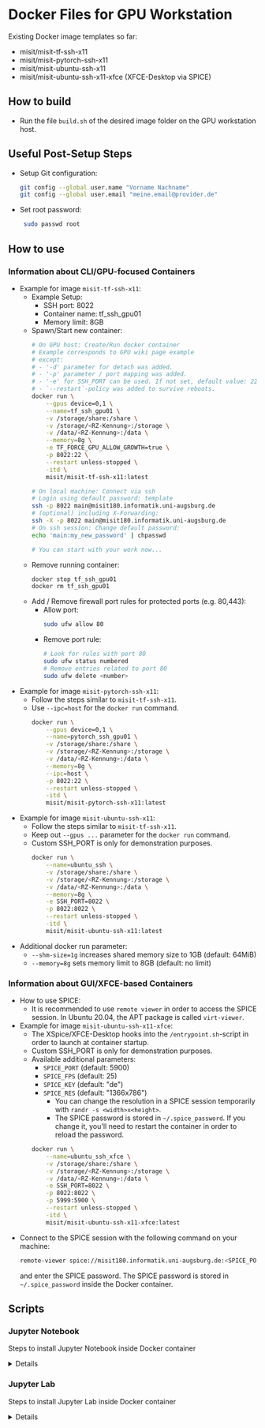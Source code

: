 # Docker Files for GPU Workstation
Existing Docker image templates so far:
 - misit/misit-tf-ssh-x11
 - misit/misit-pytorch-ssh-x11
 - misit/misit-ubuntu-ssh-x11
 - misit/misit-ubuntu-ssh-x11-xfce (XFCE-Desktop via SPICE)

## How to build
 - Run the file `build.sh` of the desired image folder on the GPU workstation host.

## Useful Post-Setup Steps
 - Setup Git configuration:
   ```bash
   git config --global user.name "Vorname Nachname"
   git config --global user.email "meine.email@provider.de"
   ```
 - Set root password:
   ```bash
    sudo passwd root
   ```
## How to use
### Information about CLI/GPU-focused Containers
 - Example for image `misit-tf-ssh-x11`:
   - Example Setup:
     - SSH port: 8022
     - Container name: tf_ssh_gpu01
     - Memory limit: 8GB
   - Spawn/Start new container:
     ```bash
     # On GPU host: Create/Run docker container
     # Example corresponds to GPU wiki page example
     # except:
     # - '-d' parameter for detach was added.
     # - '-p' parameter / port mapping was added.
     # - '-e' for SSH_PORT can be used. If not set, default value: 22
     # - `--restart`-policy was added to survive reboots.
     docker run \
         --gpus device=0,1 \
         --name=tf_ssh_gpu01 \
         -v /storage/share:/share \
         -v /storage/<RZ-Kennung>:/storage \
         -v /data/<RZ-Kennung>:/data \
         --memory=8g \
         -e TF_FORCE_GPU_ALLOW_GROWTH=true \
         -p 8022:22 \
         --restart unless-stopped \
         -itd \
         misit/misit-tf-ssh-x11:latest

     # On local machine: Connect via ssh
     # Login using default password: template
     ssh -p 8022 main@misit180.informatik.uni-augsburg.de
     # (optional) including X-Forwarding:
     ssh -X -p 8022 main@misit180.informatik.uni-augsburg.de
     # On ssh session: Change default password:
     echo 'main:my_new_password' | chpasswd

     # You can start with your work now...
     ```
   - Remove running container:
     ```bash
     docker stop tf_ssh_gpu01
     docker rm tf_ssh_gpu01
     ```
   - Add / Remove firewall port rules for protected ports (e.g. 80,443):
     - Allow port:
       ```bash
       sudo ufw allow 80
       ```
     - Remove port rule:
       ```bash
       # Look for rules with port 80
       sudo ufw status numbered
       # Remove entries related to port 80
       sudo ufw delete <number>
       ```
 - Example for image `misit-pytorch-ssh-x11`:
   * Follow the steps similar to `misit-tf-ssh-x11`.
   * Use `--ipc=host` for the `docker run` command.
     ```bash
     docker run \
         --gpus device=0,1 \
         --name=pytorch_ssh_gpu01 \
         -v /storage/share:/share \
         -v /storage/<RZ-Kennung>:/storage \
         -v /data/<RZ-Kennung>:/data \
         --memory=8g \
         --ipc=host \
         -p 8022:22 \
         --restart unless-stopped \
         -itd \
         misit/misit-pytorch-ssh-x11:latest
     ```
 - Example for image `misit-ubuntu-ssh-x11`:
   * Follow the steps similar to `misit-tf-ssh-x11`.
   * Keep out `--gpus ...` parameter for the `docker run` command.
   * Custom SSH_PORT is only for demonstration purposes.
     ```bash
     docker run \
         --name=ubuntu_ssh \
         -v /storage/share:/share \
         -v /storage/<RZ-Kennung>:/storage \
         -v /data/<RZ-Kennung>:/data \
         --memory=8g \
         -e SSH_PORT=8022 \
         -p 8022:8022 \
         --restart unless-stopped \
         -itd \
         misit/misit-ubuntu-ssh-x11:latest
     ```
 - Additional docker run parameter:
   * `--shm-size=1g` increases shared memory size to 1GB (default: 64MiB)
   * `--memory=8g` sets memory limit to 8GB (default: no limit)

### Information about GUI/XFCE-based Containers
 - How to use SPICE:
   - It is recommended to use `remote viewer` in order to access the SPICE session.
     In Ubuntu 20.04, the APT package is called `virt-viewer`.
 - Example for image `misit-ubuntu-ssh-x11-xfce`:
   * The XSpice/XFCE-Desktop hooks into the `/entrypoint.sh`-script in order to launch at container startup.
   * Custom SSH_PORT is only for demonstration purposes.
   * Available additional parameters:
     * `SPICE_PORT` (default: 5900)
     * `SPICE_FPS` (default: 25)
     * `SPICE_KEY` (default: "de")
     * `SPICE_RES` (default: "1366x786")
       * You can change the resolution in a SPICE session temporarily with `randr -s <width>x<height>`.
       * The SPICE password is stored in `~/.spice_password`. If you change it, you'll need to restart the container in order to reload the password.
     ```bash
     docker run \
         --name=ubuntu_ssh_xfce \
         -v /storage/share:/share \
         -v /storage/<RZ-Kennung>:/storage \
         -v /data/<RZ-Kennung>:/data \
         -e SSH_PORT=8022 \
         -p 8022:8022 \
         -p 5999:5900 \
         --restart unless-stopped \
         -itd \
         misit/misit-ubuntu-ssh-x11-xfce:latest
     ```
 - Connect to the SPICE session with the following command on your machine:
   ```bash
   remote-viewer spice://misit180.informatik.uni-augsburg.de:<SPICE_PORT>
   ```
   and enter the SPICE password. The SPICE password is stored in `~/.spice_password` inside the Docker container.

## Scripts

### Jupyter Notebook
Steps to install Jupyter Notebook inside Docker container
<details>

```bash
# Create new Docker container with additional port (e.g. 9876) to 8888
docker run .... -p 9876:8888 ....

# Move setup script into Docker container (captial P for port)
scp -P <SSH_PORT> ./scripts/setup_jupyter_notebook.sh main@misit180.informatik.uni-augsburg.de:~/

# Login
ssh -p <SSH_PORT> main@misit180.informatik.uni-augsburg.de

# Set new SSH password
echo 'main:my_new_password' | chpasswd

# Run setup script & enter password for Jupyter Notebook
sudo ./setup_jupyter_notebook.sh
# ......
# New password:
# Confirm password:
# ......

# Go to $HOME directory and run Jupyter Notebook
sudo -u main sh -c "cd ~/ && nohup jupyter notebook >~/.jupyter-notebook.logs.txt 2>&1 &"

# Jupyter Notebook is now available at (using self-signed HTTPS):
# https://misit180.informatik.uni-augsburg.de:9876/

# [OPTIONAL] Add Jupyter Notebook to launch at container startup
sudo sh -c 'cat >> /entrypoint.sh <<EOF

# Jupyter Notebook launch
sudo -u main sh -c "cd ~/ && nohup jupyter notebook >~/.jupyter-notebook.logs.txt 2>&1 &"
EOF'
```
</details>

### Jupyter Lab
Steps to install Jupyter Lab inside Docker container
<details>

```bash
# Create new Docker container with additional port (e.g. 9876) to 8888
docker run .... -p 9876:8888 ....

# Move setup script into Docker container (captial P for port)
scp -P <SSH_PORT> ./scripts/setup_jupyter_lab.sh main@misit180.informatik.uni-augsburg.de:~/

# Login
ssh -p <SSH_PORT> main@misit180.informatik.uni-augsburg.de

# Set new SSH password
echo 'main:my_new_password' | chpasswd

# Run setup script & enter password for Jupyter Lab
sudo ./setup_jupyter_lab.sh
# ......
# New password:
# Confirm password:
# ......

# Go to $HOME directory and run Jupyter Lab
sudo -u main sh -c "cd ~/ && nohup jupyter lab >~/.jupyter-lab.logs.txt 2>&1 &"

# Jupyter Lab is now available at (using self-signed HTTPS):
# https://misit180.informatik.uni-augsburg.de:9876/

# [OPTIONAL] Add Jupyter Lab to launch at container startup
sudo -u root sh -c 'cat >> /entrypoint.sh <<EOF

# Jupyter Lab launch
sudo -u main sh -c "cd ~/ && nohup jupyter lab >~/.jupyter-lab.logs.txt 2>&1 &"
EOF'
```
</details>
